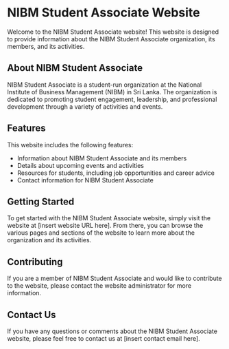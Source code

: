 # NIBM Student Associate Website

Welcome to the NIBM Student Associate website! This website is designed to provide information about the NIBM Student Associate organization, its members, and its activities.

## About NIBM Student Associate

NIBM Student Associate is a student-run organization at the National Institute of Business Management (NIBM) in Sri Lanka. The organization is dedicated to promoting student engagement, leadership, and professional development through a variety of activities and events.

## Features

This website includes the following features:

- Information about NIBM Student Associate and its members
- Details about upcoming events and activities
- Resources for students, including job opportunities and career advice
- Contact information for NIBM Student Associate

## Getting Started

To get started with the NIBM Student Associate website, simply visit the website at [insert website URL here]. From there, you can browse the various pages and sections of the website to learn more about the organization and its activities.

## Contributing

If you are a member of NIBM Student Associate and would like to contribute to the website, please contact the website administrator for more information.

## Contact Us

If you have any questions or comments about the NIBM Student Associate website, please feel free to contact us at [insert contact email here].
